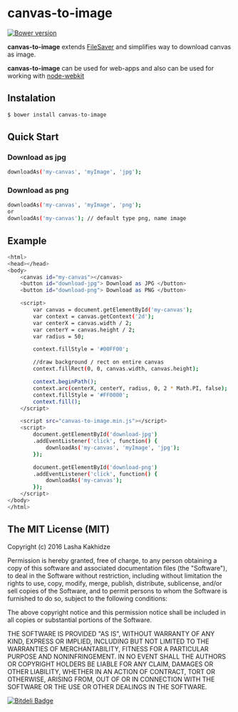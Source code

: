 # canvas-to-image

[![Bower version](https://badge.fury.io/bo/canvas-to-image.svg)](https://badge.fury.io/bo/canvas-to-image)

**canvas-to-image** extends [FileSaver](https://github.com/eligrey/FileSaver.js/) and simplifies way to download canvas as image.

**canvas-to-image** can be used for web-apps and also can be used for working with [node-webkit](https://github.com/nwjs/nw.js)


## Instalation

```bash
$ bower install canvas-to-image
```

## Quick Start

### Download as jpg
```bash
downloadAs('my-canvas', 'myImage', 'jpg');
```
### Download as png
```bash
downloadAs('my-canvas', 'myImage', 'png');
or
downloadAs('my-canvas'); // default type png, name image
```

## Example

```bash
<html>
<head></head>
<body>
	<canvas id="my-canvas"></canvas>
	<button id="download-jpg"> Download as JPG </button>
	<button id="download-png"> Download as PNG </button>

	<script>
		var canvas = document.getElementById('my-canvas');
		var context = canvas.getContext('2d');
		var centerX = canvas.width / 2;
		var centerY = canvas.height / 2;
		var radius = 50;

		context.fillStyle = '#00FF00';

		//draw background / rect on entire canvas
		context.fillRect(0, 0, canvas.width, canvas.height);

		context.beginPath();
		context.arc(centerX, centerY, radius, 0, 2 * Math.PI, false);
		context.fillStyle = '#FF0000';
		context.fill();
	</script>

	<script src="canvas-to-image.min.js"></script>
	<script>
		document.getElementById('download-jpg')
		.addEventListener('click', function() {
			downloadAs('my-canvas', 'myImage', 'jpg');
		});

		document.getElementById('download-png')
		.addEventListener('click', function() {
			downloadAs('my-canvas');
		});
	</script>
</body>
</html>
```

## The MIT License (MIT)

Copyright (c) 2016 Lasha Kakhidze

Permission is hereby granted, free of charge, to any person obtaining a copy
of this software and associated documentation files (the "Software"), to deal
in the Software without restriction, including without limitation the rights
to use, copy, modify, merge, publish, distribute, sublicense, and/or sell
copies of the Software, and to permit persons to whom the Software is
furnished to do so, subject to the following conditions:

The above copyright notice and this permission notice shall be included in all
copies or substantial portions of the Software.

THE SOFTWARE IS PROVIDED "AS IS", WITHOUT WARRANTY OF ANY KIND, EXPRESS OR
IMPLIED, INCLUDING BUT NOT LIMITED TO THE WARRANTIES OF MERCHANTABILITY,
FITNESS FOR A PARTICULAR PURPOSE AND NONINFRINGEMENT. IN NO EVENT SHALL THE
AUTHORS OR COPYRIGHT HOLDERS BE LIABLE FOR ANY CLAIM, DAMAGES OR OTHER
LIABILITY, WHETHER IN AN ACTION OF CONTRACT, TORT OR OTHERWISE, ARISING FROM,
OUT OF OR IN CONNECTION WITH THE SOFTWARE OR THE USE OR OTHER DEALINGS IN THE
SOFTWARE.

[![Bitdeli Badge](https://d2weczhvl823v0.cloudfront.net/kaxi1993/canvas-to-image/trend.png)](https://bitdeli.com/free "Bitdeli Badge")
